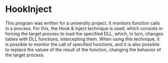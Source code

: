 # HookInject
This program was written for a university project. It monitors function calls in a process. For this, the Hook &amp; Inject technique is used, which consists in forcing the target process to load the specified DLL, which, in turn, changes tables with DLL functions, intercepting them. When using this technique, it is possible to monitor the call of specified functions, and it is also possible to replace the values ​​of the result of the function, changing the behavior of the target process.
